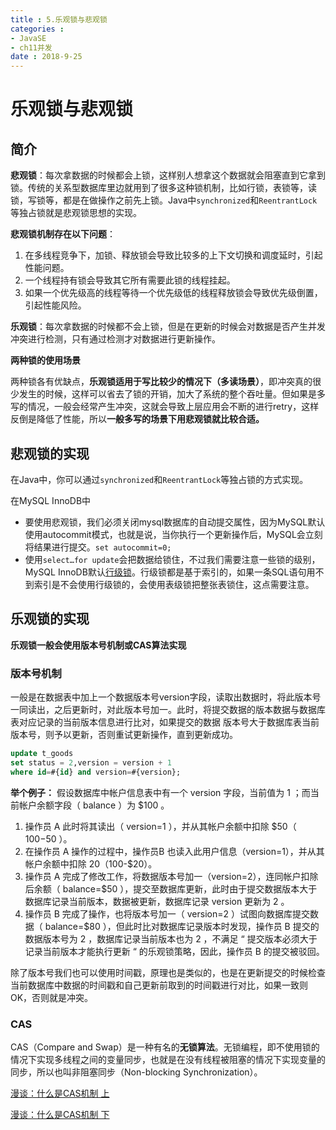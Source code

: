 ```yaml
---
title : 5.乐观锁与悲观锁
categories : 
- JavaSE
- ch11并发
date : 2018-9-25
---
```


# 乐观锁与悲观锁

## 简介

**悲观锁**：每次拿数据的时候都会上锁，这样别人想拿这个数据就会阻塞直到它拿到锁。传统的关系型数据库里边就用到了很多这种锁机制，比如行锁，表锁等，读锁，写锁等，都是在做操作之前先上锁。Java中`synchronized`和`ReentrantLock`等独占锁就是悲观锁思想的实现。

**悲观锁机制存在以下问题**：

1. 在多线程竞争下，加锁、释放锁会导致比较多的上下文切换和调度延时，引起性能问题。
2. 一个线程持有锁会导致其它所有需要此锁的线程挂起。
3. 如果一个优先级高的线程等待一个优先级低的线程释放锁会导致优先级倒置，引起性能风险。

**乐观锁**：每次拿数据的时候都不会上锁，但是在更新的时候会对数据是否产生并发冲突进行检测，只有通过检测才对数据进行更新操作。

**两种锁的使用场景**

两种锁各有优缺点，**乐观锁适用于写比较少的情况下（多读场景）**，即冲突真的很少发生的时候，这样可以省去了锁的开销，加大了系统的整个吞吐量。但如果是多写的情况，一般会经常产生冲突，这就会导致上层应用会不断的进行retry，这样反倒是降低了性能，所以**一般多写的场景下用悲观锁就比较合适。**

## 悲观锁的实现

在Java中，你可以通过`synchronized`和`ReentrantLock`等独占锁的方式实现。

在MySQL InnoDB中

- 要使用悲观锁，我们必须关闭mysql数据库的自动提交属性，因为MySQL默认使用autocommit模式，也就是说，当你执行一个更新操作后，MySQL会立刻将结果进行提交。`set autocommit=0;`
- 使用`select…for update`会把数据给锁住，不过我们需要注意一些锁的级别，MySQL InnoDB默认[行级锁](http://www.hollischuang.com/archives/914)。行级锁都是基于索引的，如果一条SQL语句用不到索引是不会使用行级锁的，会使用表级锁把整张表锁住，这点需要注意。

## 乐观锁的实现

**乐观锁一般会使用版本号机制或CAS算法实现**

### 版本号机制

一般是在数据表中加上一个数据版本号version字段，读取出数据时，将此版本号一同读出，之后更新时，对此版本号加一。此时，将提交数据的版本数据与数据库表对应记录的当前版本信息进行比对，如果提交的数据 版本号大于数据库表当前版本号，则予以更新，否则重试更新操作，直到更新成功。

```sql
update t_goods 
set status = 2,version = version + 1
where id=#{id} and version=#{version};
```



**举个例子：** 假设数据库中帐户信息表中有一个 version 字段，当前值为 1 ；而当前帐户余额字段（ balance ）为 $100 。

1. 操作员 A 此时将其读出（ version=1 ），并从其帐户余额中扣除 $50（ $100-$50 ）。
2. 在操作员 A 操作的过程中，操作员B 也读入此用户信息（version=1），并从其帐户余额中扣除 $20 （$100-$20）。
3. 操作员 A 完成了修改工作，将数据版本号加一（version=2），连同帐户扣除后余额（ balance=$50 ），提交至数据库更新，此时由于提交数据版本大于数据库记录当前版本，数据被更新，数据库记录 version 更新为 2 。
4. 操作员 B 完成了操作，也将版本号加一（ version=2 ）试图向数据库提交数据（ balance=$80 ），但此时比对数据库记录版本时发现，操作员 B 提交的数据版本号为 2 ，数据库记录当前版本也为 2 ，不满足 “ 提交版本必须大于记录当前版本才能执行更新 “ 的乐观锁策略，因此，操作员 B 的提交被驳回。

除了版本号我们也可以使用时间戳，原理也是类似的，也是在更新提交的时候检查当前数据库中数据的时间戳和自己更新前取到的时间戳进行对比，如果一致则OK，否则就是冲突。

### CAS

CAS（Compare and Swap）是一种有名的**无锁算法**。无锁编程，即不使用锁的情况下实现多线程之间的变量同步，也就是在没有线程被阻塞的情况下实现变量的同步，所以也叫非阻塞同步（Non-blocking Synchronization）。

[漫谈：什么是CAS机制 上](https://www.cnblogs.com/myopensource/p/8177074.html)

[漫谈：什么是CAS机制 下](https://yq.aliyun.com/ziliao/307503)




